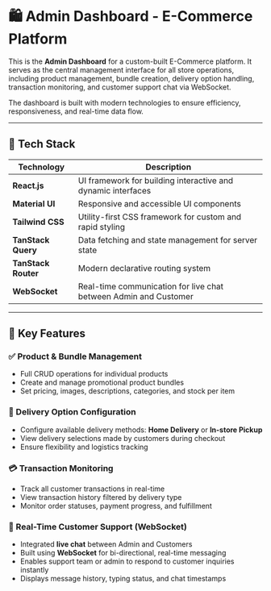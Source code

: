 # 🛍️ Admin Dashboard - E-Commerce Platform

This is the **Admin Dashboard** for a custom-built E-Commerce platform. It serves as the central management interface for all store operations, including product management, bundle creation, delivery option handling, transaction monitoring, and customer support chat via WebSocket.

The dashboard is built with modern technologies to ensure efficiency, responsiveness, and real-time data flow.

---

## 🚀 Tech Stack

| Technology         | Description                                                      |
|--------------------|------------------------------------------------------------------|
| **React.js**       | UI framework for building interactive and dynamic interfaces     |
| **Material UI**    | Responsive and accessible UI components                          |
| **Tailwind CSS**   | Utility-first CSS framework for custom and rapid styling         |
| **TanStack Query** | Data fetching and state management for server state              |
| **TanStack Router**| Modern declarative routing system                                |
| **WebSocket**      | Real-time communication for live chat between Admin and Customer |

---

## 🧰 Key Features

### ✅ Product & Bundle Management
- Full CRUD operations for individual products
- Create and manage promotional product bundles
- Set pricing, images, descriptions, categories, and stock per item

### 🚚 Delivery Option Configuration
- Configure available delivery methods: **Home Delivery** or **In-store Pickup**
- View delivery selections made by customers during checkout
- Ensure flexibility and logistics tracking

### 💳 Transaction Monitoring
- Track all customer transactions in real-time
- View transaction history filtered by delivery type
- Monitor order statuses, payment progress, and fulfillment

### 💬 Real-Time Customer Support (WebSocket)
- Integrated **live chat** between Admin and Customers
- Built using **WebSocket** for bi-directional, real-time messaging
- Enables support team or admin to respond to customer inquiries instantly
- Displays message history, typing status, and chat timestamps
